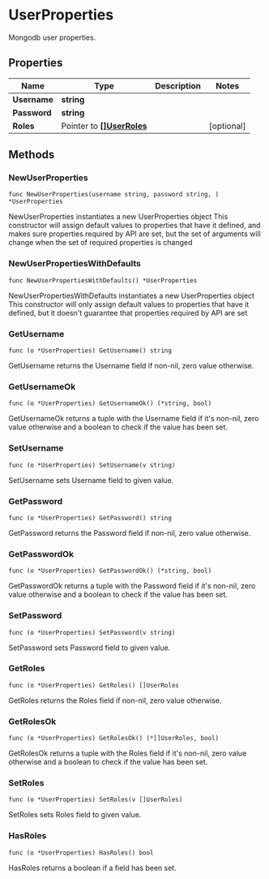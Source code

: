 # UserProperties

Mongodb user properties.


## Properties

|Name | Type | Description | Notes|
|------------ | ------------- | ------------- | -------------|
|**Username** | **string** |  | |
|**Password** | **string** |  | |
|**Roles** | Pointer to [**[]UserRoles**](UserRoles.md) |  | [optional] |

## Methods

### NewUserProperties

`func NewUserProperties(username string, password string, ) *UserProperties`

NewUserProperties instantiates a new UserProperties object
This constructor will assign default values to properties that have it defined,
and makes sure properties required by API are set, but the set of arguments
will change when the set of required properties is changed

### NewUserPropertiesWithDefaults

`func NewUserPropertiesWithDefaults() *UserProperties`

NewUserPropertiesWithDefaults instantiates a new UserProperties object
This constructor will only assign default values to properties that have it defined,
but it doesn't guarantee that properties required by API are set

### GetUsername

`func (o *UserProperties) GetUsername() string`

GetUsername returns the Username field if non-nil, zero value otherwise.

### GetUsernameOk

`func (o *UserProperties) GetUsernameOk() (*string, bool)`

GetUsernameOk returns a tuple with the Username field if it's non-nil, zero value otherwise
and a boolean to check if the value has been set.

### SetUsername

`func (o *UserProperties) SetUsername(v string)`

SetUsername sets Username field to given value.


### GetPassword

`func (o *UserProperties) GetPassword() string`

GetPassword returns the Password field if non-nil, zero value otherwise.

### GetPasswordOk

`func (o *UserProperties) GetPasswordOk() (*string, bool)`

GetPasswordOk returns a tuple with the Password field if it's non-nil, zero value otherwise
and a boolean to check if the value has been set.

### SetPassword

`func (o *UserProperties) SetPassword(v string)`

SetPassword sets Password field to given value.


### GetRoles

`func (o *UserProperties) GetRoles() []UserRoles`

GetRoles returns the Roles field if non-nil, zero value otherwise.

### GetRolesOk

`func (o *UserProperties) GetRolesOk() (*[]UserRoles, bool)`

GetRolesOk returns a tuple with the Roles field if it's non-nil, zero value otherwise
and a boolean to check if the value has been set.

### SetRoles

`func (o *UserProperties) SetRoles(v []UserRoles)`

SetRoles sets Roles field to given value.

### HasRoles

`func (o *UserProperties) HasRoles() bool`

HasRoles returns a boolean if a field has been set.


